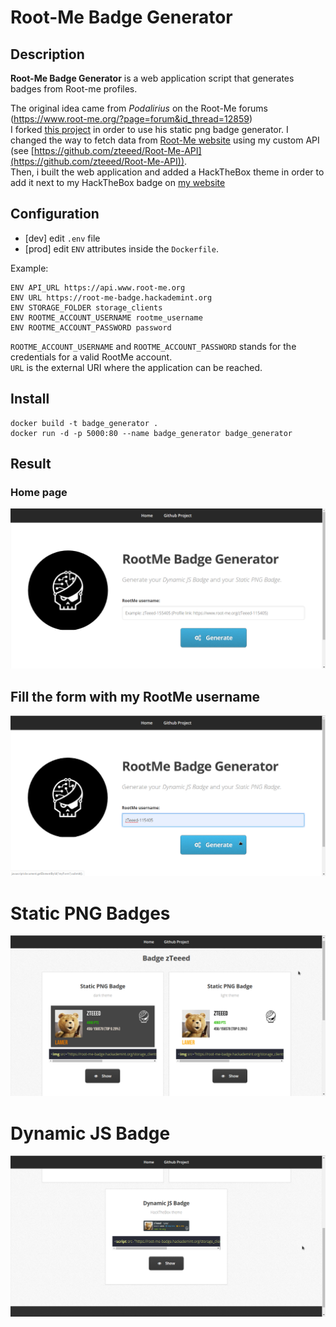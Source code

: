 # Root-Me Badge Generator

## Description

**Root-Me Badge Generator** is a web application script that generates badges from Root-me profiles.

The original idea came from *Podalirius* on the Root-Me forums (https://www.root-me.org/?page=forum&id_thread=12859) \
I forked [this project](https://github.com/HexPandaa/RootMe-Badge-Generator) in order to use his static png badge generator. I changed the way to fetch data from [Root-Me website](https://www.root-me.org/) using my custom API (see [https://github.com/zteeed/Root-Me-API](https://github.com/zteeed/Root-Me-API)). \
Then, i built the web application and added a HackTheBox theme in order to add it next to my HackTheBox badge on [my website](https://duboc.xyz/about)

## Configuration

- [dev] edit `.env` file 
- [prod] edit `ENV` attributes inside the `Dockerfile`.

Example:
```
ENV API_URL https://api.www.root-me.org
ENV URL https://root-me-badge.hackademint.org
ENV STORAGE_FOLDER storage_clients
ENV ROOTME_ACCOUNT_USERNAME rootme_username
ENV ROOTME_ACCOUNT_PASSWORD password 
```

`ROOTME_ACCOUNT_USERNAME` and `ROOTME_ACCOUNT_PASSWORD` stands for the credentials for a valid RootMe account. \
`URL` is the external URI where the application can be reached.

## Install 

```
docker build -t badge_generator .
docker run -d -p 5000:80 --name badge_generator badge_generator
```

## Result

### Home page

![](./example/screenshot1.png)

## Fill the form with my RootMe username
![](./example/screenshot2.png)

# Static PNG Badges
![](./example/screenshot3.png)

# Dynamic JS Badge
![](./example/screenshot4.png)

